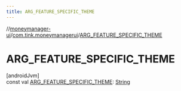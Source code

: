 ```yaml
---
title: ARG_FEATURE_SPECIFIC_THEME
---
```

//[moneymanager-ui](../../index.html)/[com.tink.moneymanagerui](index.html)/[ARG_FEATURE_SPECIFIC_THEME](-a-r-g_-f-e-a-t-u-r-e_-s-p-e-c-i-f-i-c_-t-h-e-m-e.html)



# ARG_FEATURE_SPECIFIC_THEME



[androidJvm]\
const val [ARG_FEATURE_SPECIFIC_THEME](-a-r-g_-f-e-a-t-u-r-e_-s-p-e-c-i-f-i-c_-t-h-e-m-e.html): [String](https://kotlinlang.org/api/latest/jvm/stdlib/kotlin/-string/index.html)





